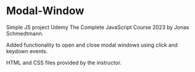 # Modal-Window

Simple JS project Udemy The Complete JavaScript Course 2023 by Jonas Schmedtmann.

Added functionality to open and close modal windows using click and keydown events.

HTML and CSS files provided by the instructor.
